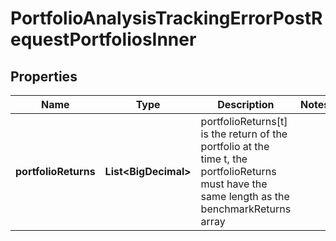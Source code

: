 

# PortfolioAnalysisTrackingErrorPostRequestPortfoliosInner


## Properties

| Name | Type | Description | Notes |
|------------ | ------------- | ------------- | -------------|
|**portfolioReturns** | **List&lt;BigDecimal&gt;** | portfolioReturns[t] is the return of the portfolio at the time t, the portfolioReturns must have the same length as the benchmarkReturns array |  |



